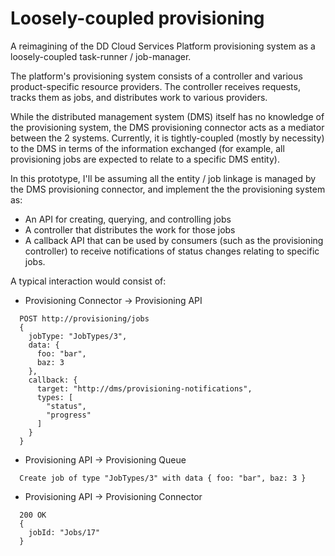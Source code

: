 # Loosely-coupled provisioning
A reimagining of the DD Cloud Services Platform provisioning system as a loosely-coupled task-runner / job-manager.

The platform's provisioning system consists of a controller and various product-specific resource providers.
The controller receives requests, tracks them as jobs, and distributes work to various providers.

While the distributed management system (DMS) itself has no knowledge of the provisioning system, the DMS provisioning connector acts as a mediator between the 2 systems.
Currently, it is tightly-coupled (mostly by necessity) to the DMS in terms of the information exchanged (for example, all provisioning jobs are expected to relate to a specific DMS entity).

In this prototype, I'll be assuming all the entity / job linkage is managed by the DMS provisioning connector, and implement the the provisioning system as:
* An API for creating, querying, and controlling jobs
* A controller that distributes the work for those jobs
* A callback API that can be used by consumers (such as the provisioning controller) to receive notifications of status changes relating to specific jobs.

A typical interaction would consist of:
* Provisioning Connector -> Provisioning API
```
  POST http://provisioning/jobs
  {
    jobType: "JobTypes/3",
    data: {
      foo: "bar",
      baz: 3
    },
    callback: {
      target: "http://dms/provisioning-notifications",
      types: [
        "status",
        "progress"
      ]
    }
  }
```
* Provisioning API -> Provisioning Queue
```
  Create job of type "JobTypes/3" with data { foo: "bar", baz: 3 }
```
* Provisioning API -> Provisioning Connector
```
  200 OK
  {
    jobId: "Jobs/17"
  }
```
 
